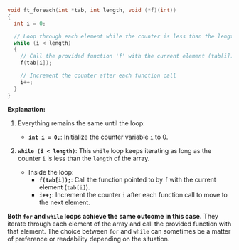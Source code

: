 ```c
void ft_foreach(int *tab, int length, void (*f)(int))
{
  int i = 0;

  // Loop through each element while the counter is less than the length
  while (i < length)
  {
    // Call the provided function 'f' with the current element (tab[i])
    f(tab[i]);

    // Increment the counter after each function call
    i++;
  }
}
```

**Explanation:**

1. Everything remains the same until the loop:
   - **`int i = 0;`**: Initialize the counter variable `i` to 0.

2. **`while (i < length)`**: This `while` loop keeps iterating as long as the counter `i` is less than the `length` of the array.
   - Inside the loop:
     - **`f(tab[i]);`**: Call the function pointed to by `f` with the current element (`tab[i]`).
     - **`i++;`**: Increment the counter `i` after each function call to move to the next element.

**Both `for` and `while` loops achieve the same outcome in this case.** They iterate through each element of the array and call the provided function with that element. The choice between `for` and `while` can sometimes be a matter of preference or readability depending on the situation.
